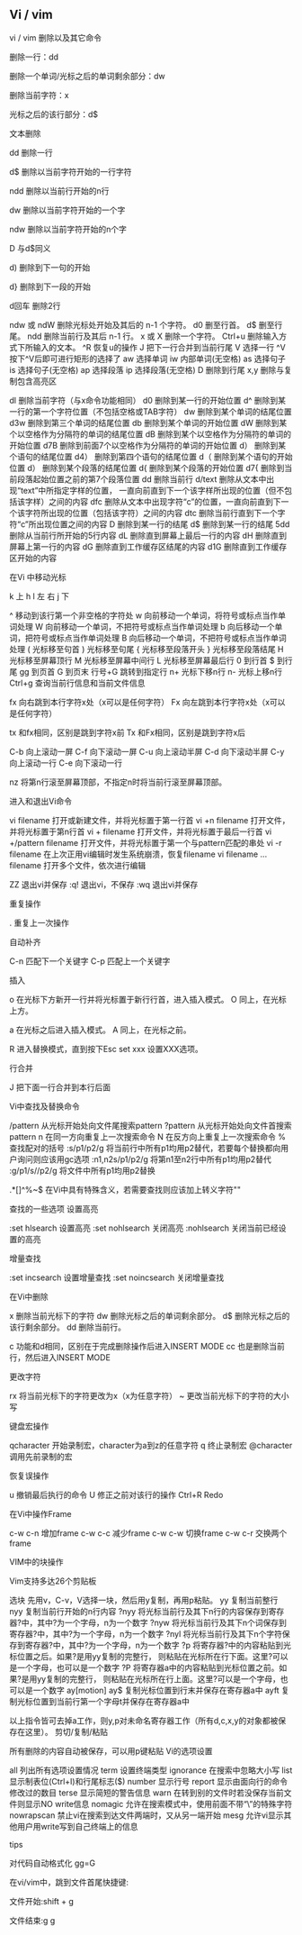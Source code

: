 Vi / vim
---

vi / vim 删除以及其它命令

删除一行：dd

 

删除一个单词/光标之后的单词剩余部分：dw

 

删除当前字符：x

 

光标之后的该行部分：d$

 

 

文本删除

dd 删除一行

d$ 删除以当前字符开始的一行字符

 

ndd 删除以当前行开始的n行

dw 删除以当前字符开始的一个字

ndw 删除以当前字符开始的n个字

 

D 与d$同义

 

d) 删除到下一句的开始

 

d} 删除到下一段的开始

d回车 删除2行

ndw 或 ndW 删除光标处开始及其后的 n-1 个字符。
d0 删至行首。
d$ 删至行尾。
ndd 删除当前行及其后 n-1 行。
x 或 X 删除一个字符。
Ctrl+u 删除输入方式下所输入的文本。
^R 恢复u的操作
J 把下一行合并到当前行尾
V 选择一行
^V 按下^V后即可进行矩形的选择了
aw 选择单词
iw 内部单词(无空格)
as 选择句子
is 选择句子(无空格)
ap 选择段落
ip 选择段落(无空格)
D 删除到行尾
x,y 删除与复制包含高亮区

dl 删除当前字符（与x命令功能相同）
d0 删除到某一行的开始位置
d^ 删除到某一行的第一个字符位置（不包括空格或TAB字符）
dw 删除到某个单词的结尾位置
d3w 删除到第三个单词的结尾位置
db 删除到某个单词的开始位置
dW 删除到某个以空格作为分隔符的单词的结尾位置
dB 删除到某个以空格作为分隔符的单词的开始位置
d7B 删除到前面7个以空格作为分隔符的单词的开始位置
d） 删除到某个语句的结尾位置
d4） 删除到第四个语句的结尾位置
d（ 删除到某个语句的开始位置
d） 删除到某个段落的结尾位置
d{ 删除到某个段落的开始位置
d7{ 删除到当前段落起始位置之前的第7个段落位置
dd 删除当前行
d/text 删除从文本中出现“text”中所指定字样的位置，
一直向前直到下一个该字样所出现的位置（但不包括该字样）之间的内容
dfc 删除从文本中出现字符“c”的位置，一直向前直到下一个该字符所出现的位置（包括该字符）之间的内容
dtc 删除当前行直到下一个字符“c”所出现位置之间的内容
D 删除到某一行的结尾
d$ 删除到某一行的结尾
5dd 删除从当前行所开始的5行内容
dL 删除直到屏幕上最后一行的内容
dH 删除直到屏幕上第一行的内容
dG 删除直到工作缓存区结尾的内容
d1G 删除直到工作缓存区开始的内容

 

 
在Vi 中移动光标

  k        上
h   l    左  右
  j        下

^        移动到该行第一个非空格的字符处
w        向前移动一个单词，将符号或标点当作单词处理
W        向前移动一个单词，不把符号或标点当作单词处理
b        向后移动一个单词，把符号或标点当作单词处理
B        向后移动一个单词，不把符号或标点当作单词处理
(        光标移至句首
)        光标移至句尾
{        光标移至段落开头
}        光标移至段落结尾
H        光标移至屏幕顶行
M        光标移至屏幕中间行
L        光标移至屏幕最后行 
0        到行首
$        到行尾
gg       到页首
G        到页末
行号+G   跳转到指定行
n+       光标下移n行
n-       光标上移n行 
Ctrl+g   查询当前行信息和当前文件信息

fx       向右跳到本行字符x处（x可以是任何字符）
Fx       向左跳到本行字符x处（x可以是任何字符）

tx       和fx相同，区别是跳到字符x前
Tx       和Fx相同，区别是跳到字符x后

C-b      向上滚动一屏
C-f      向下滚动一屏
C-u      向上滚动半屏
C-d      向下滚动半屏
C-y      向上滚动一行
C-e      向下滚动一行

nz       将第n行滚至屏幕顶部，不指定n时将当前行滚至屏幕顶部。 

进入和退出Vi命令

vi filename               打开或新建文件，并将光标置于第一行首
vi +n filename            打开文件，并将光标置于第n行首
vi + filename             打开文件，并将光标置于最后一行首
vi +/pattern filename     打开文件，并将光标置于第一个与pattern匹配的串处
vi -r filename            在上次正用vi编辑时发生系统崩溃，恢复filename
vi filename ... filename  打开多个文件，依次进行编辑 

ZZ                        退出vi并保存
:q!                       退出vi，不保存
:wq                       退出vi并保存

重复操作

.        重复上一次操作

自动补齐

C-n      匹配下一个关键字
C-p      匹配上一个关键字

插入

o        在光标下方新开一行并将光标置于新行行首，进入插入模式。
O        同上，在光标上方。

a        在光标之后进入插入模式。
A        同上，在光标之前。


R        进入替换模式，直到按下Esc
set xxx  设置XXX选项。

行合并

J        把下面一行合并到本行后面

Vi中查找及替换命令

/pattern         从光标开始处向文件尾搜索pattern
?pattern         从光标开始处向文件首搜索pattern
n                在同一方向重复上一次搜索命令
N                在反方向上重复上一次搜索命令
%                查找配对的括号
:s/p1/p2/g       将当前行中所有p1均用p2替代，若要每个替换都向用户询问则应该用gc选项
:n1,n2s/p1/p2/g  将第n1至n2行中所有p1均用p2替代
:g/p1/s//p2/g    将文件中所有p1均用p2替换

.*[]^%~$ 在Vi中具有特殊含义，若需要查找则应该加上转义字符"\"

查找的一些选项
设置高亮

:set hlsearch    设置高亮
:set nohlsearch  关闭高亮
:nohlsearch      关闭当前已经设置的高亮

增量查找

:set incsearch   设置增量查找
:set noincsearch 关闭增量查找

在Vi中删除

x        删除当前光标下的字符
dw       删除光标之后的单词剩余部分。
d$       删除光标之后的该行剩余部分。
dd       删除当前行。

c        功能和d相同，区别在于完成删除操作后进入INSERT MODE
cc       也是删除当前行，然后进入INSERT MODE

更改字符

rx       将当前光标下的字符更改为x（x为任意字符） 
~        更改当前光标下的字符的大小写 

 
键盘宏操作

qcharacter  开始录制宏，character为a到z的任意字符
q           终止录制宏
@character  调用先前录制的宏

恢复误操作

u        撤销最后执行的命令
U        修正之前对该行的操作
Ctrl+R   Redo

在Vi中操作Frame

c-w c-n  增加frame
c-w c-c  减少frame
c-w c-w  切换frame
c-w c-r  交换两个frame

VIM中的块操作

Vim支持多达26个剪贴板

  选块   先用v，C-v，V选择一块，然后用y复制，再用p粘贴。
  yy     复制当前整行
  nyy    复制当前行开始的n行内容
  ?nyy   将光标当前行及其下n行的内容保存到寄存器?中，其中?为一个字母，n为一个数字
  ?nyw   将光标当前行及其下n个词保存到寄存器?中，其中?为一个字母，n为一个数字
  ?nyl   将光标当前行及其下n个字符保存到寄存器?中，其中?为一个字母，n为一个数字
  ?p     将寄存器?中的内容粘贴到光标位置之后。如果?是用yy复制的完整行，
         则粘贴在光标所在行下面。这里?可以是一个字母，也可以是一个数字 
  ?P     将寄存器a中的内容粘贴到光标位置之前。如果?是用yy复制的完整行，
         则粘贴在光标所在行上面。这里?可以是一个字母，也可以是一个数字 
  ay[motion]
            ay$    复制光标位置到行末并保存在寄存器a中
            ayft   复制光标位置到当前行第一个字母t并保存在寄存器a中

以上指令皆可去掉a工作，则y,p对未命名寄存器工作（所有d,c,x,y的对象都被保存在这里）。
剪切/复制/粘贴

所有删除的内容自动被保存，可以用p键粘贴
Vi的选项设置

all         列出所有选项设置情况
term        设置终端类型
ignorance   在搜索中忽略大小写
list        显示制表位(Ctrl+I)和行尾标志($)
number      显示行号
report      显示由面向行的命令修改过的数目
terse       显示简短的警告信息
warn        在转到别的文件时若没保存当前文件则显示NO write信息
nomagic     允许在搜索模式中，使用前面不带“\”的特殊字符
nowrapscan  禁止vi在搜索到达文件两端时，又从另一端开始
mesg        允许vi显示其他用户用write写到自己终端上的信息 

tips

对代码自动格式化 gg=G

 

 

在vi/vim中，跳到文件首尾快捷键:

 

文件开始:shift + g

文件结束:g g